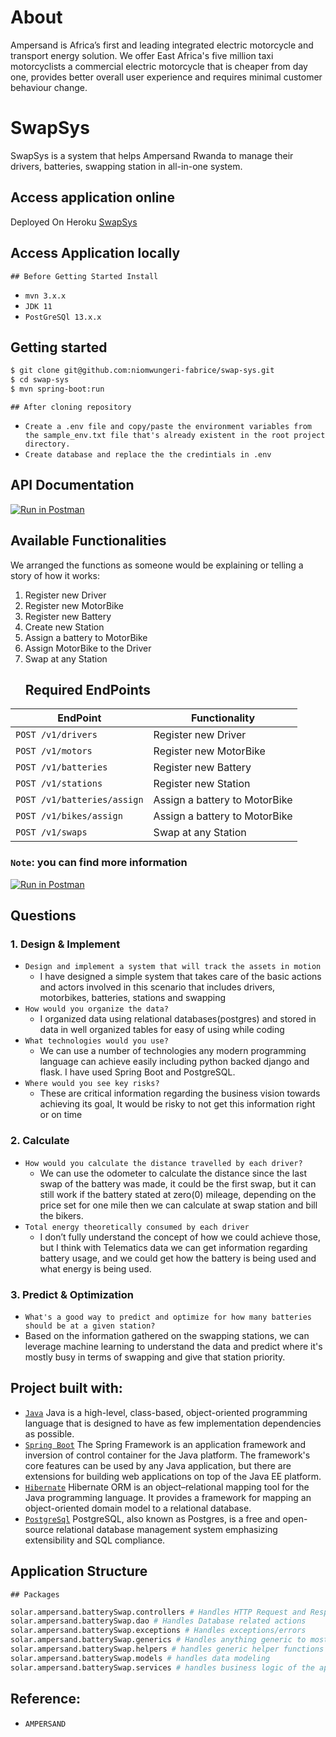 # About
Ampersand is Africa’s first and leading integrated electric motorcycle and transport energy solution. We offer East Africa's five million taxi motorcyclists a commercial electric motorcycle that is cheaper from day one, provides  better overall user experience and requires minimal customer behaviour change.

# SwapSys
SwapSys is a system that helps Ampersand Rwanda to manage their drivers, batteries, swapping station in all-in-one system.

## Access application online
Deployed On Heroku [SwapSys](https://swap-sys.herokuapp.com/)

## Access Application locally

    ## Before Getting Started Install

- `mvn 3.x.x`
- `JDK 11`
- `PostGreSQl 13.x.x`

## Getting started

```sh
$ git clone git@github.com:niomwungeri-fabrice/swap-sys.git
$ cd swap-sys
$ mvn spring-boot:run
```
    ## After cloning repository

- `Create a .env file and copy/paste the environment variables from the sample_env.txt file that's already existent in the root project directory.`
- `Create database and replace the the credintials in .env`
## API Documentation

[![Run in Postman](https://run.pstmn.io/button.svg)](https://documenter.getpostman.com/view/11352687/UUy1fnHK)

## Available Functionalities
We arranged the functions as someone would be explaining or telling a story of how it works:
1. Register new Driver
2. Register new MotorBike
3. Register new Battery
4. Create new Station
5. Assign a battery to MotorBike
6. Assign MotorBike to the Driver
7. Swap at any Station
    ## Required EndPoints

| EndPoint                     | Functionality             |
| ---------------------------- | ------------------------- |
| `POST /v1/drivers`            | Register new Driver      |
| `POST /v1/motors`             | Register new MotorBike   |
| `POST /v1/batteries`          | Register new Battery |
| `POST /v1/stations`           | Register new Station |
| `POST /v1/batteries/assign`   | Assign a battery to MotorBike |
| `POST /v1/bikes/assign`   | Assign a battery to MotorBike |
| `POST /v1/swaps`   | Swap at any Station |

### `Note`: you can find more information
[![Run in Postman](https://run.pstmn.io/button.svg)](https://documenter.getpostman.com/view/11352687/UUy1fnHK)


## Questions
### 1. Design & Implement
 - `Design and implement a system that will track the assets in motion`
   - I have designed a simple system that takes care of the basic actions and actors involved in this scenario that includes drivers, motorbikes, batteries, stations and swapping
 - `How would you organize the data?`
   - I organized data using relational databases(postgres) and stored in data in well organized tables for easy of using while coding
 - `What technologies would you use?`
   - We can use a number of technologies any modern programming language can achieve easily including python backed django and flask. I have used Spring Boot and PostgreSQL.
 - `Where would you see key risks?`
   - These are critical information regarding the business vision towards achieving its goal, It would be risky to not get this information right or on time
### 2. Calculate
- `How would you calculate the distance travelled by each driver?`
  - We can use the odometer to calculate the distance since the last swap of the battery was made, it could be the first swap, but it can still work if the battery stated at zero(0) mileage, depending on the price set for one mile then we can calculate at swap station and bill the bikers.
- `Total energy theoretically consumed by each driver`
  - I don’t fully understand the concept of how we could achieve those, but I think with Telematics data we can get information regarding battery usage, and we could get how the battery is being used and what energy is being used.

### 3. Predict & Optimization
- `What's a good way to predict and optimize for how many batteries should be at a given station?`
- Based on the information gathered on the swapping stations, we can leverage machine learning to understand the data and predict where it's mostly busy in terms of swapping and give that station priority.

## Project built with:

- [`Java`](https://www.oracle.com/java/technologies/javase-jdk11-downloads.html) Java is a high-level, class-based, object-oriented programming language that is designed to have as few implementation dependencies as possible.
- [`Spring Boot`](https://spring.io/projects/spring-boot) The Spring Framework is an application framework and inversion of control container for the Java platform. The framework's core features can be used by any Java application, but there are extensions for building web applications on top of the Java EE platform.
- [`Hibernate`](https://hibernate.org/) Hibernate ORM is an object–relational mapping tool for the Java programming language. It provides a framework for mapping an object-oriented domain model to a relational database.
- [`PostgreSql`](https://www.postgresql.org/) PostgreSQL, also known as Postgres, is a free and open-source relational database management system emphasizing extensibility and SQL compliance.

## Application Structure
    ## Packages
```sh
solar.ampersand.batterySwap.controllers # Handles HTTP Request and Response
solar.ampersand.batterySwap.dao # Handles Database related actions
solar.ampersand.batterySwap.exceptions # Handles exceptions/errors
solar.ampersand.batterySwap.generics # Handles anything generic to most packages/class e.g. timestamp
solar.ampersand.batterySwap.helpers # handles generic helper functions
solar.ampersand.batterySwap.models # handles data modeling
solar.ampersand.batterySwap.services # handles business logic of the application
```
## Reference:
- `AMPERSAND`
